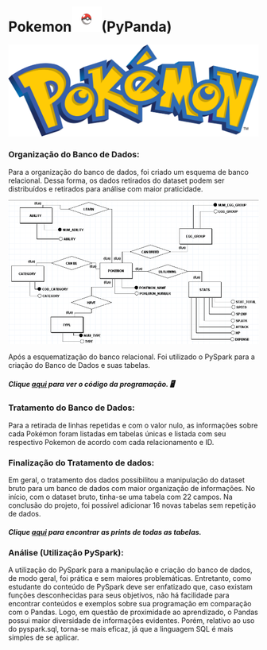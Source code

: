# Pokemon<img src = "../imagens/pokebola.png" height = 50 width = 60>(PyPanda) 

<img src = "../imagens/pokemon.png">

### Organização do Banco de Dados:

 Para a organização do banco de dados, foi criado um esquema de banco relacional. Dessa forma, os dados retirados do dataset podem ser distribuídos e retirados para análise com maior praticidade.

 <img src = "../imagens/banco_teste.png">

 Após a esquematização do banco relacional. Foi utilizado o PySpark para a criação do Banco de Dados e suas tabelas.

 ##### Clique [aqui](../cod_programacao/programacao_pokemon_pyspark.ipynb) para ver o código da programação. 🖥️

 ### Tratamento do Banco de Dados:

 Para a retirada de linhas repetidas e com o valor nulo, as informações sobre cada Pokémon foram listadas em tabelas únicas e listada com seu respectivo Pokemon de acordo com cada relacionamento e ID.

 ### Finalização do Tratamento de dados:

 Em geral, o tratamento dos dados possibilitou a manipulação do dataset bruto para um banco de dados com maior organização de informações.
 No início, com o dataset bruto, tinha-se uma tabela com 22 campos. Na conclusão do projeto, foi possível adicionar 16 novas tabelas sem repetição de dados.

##### Clique [aqui](tabelas_pokemon_pyspark.md) para encontrar as prints de todas as tabelas.

 ### Análise (Utilização PySpark):

A utilização do PySpark para a manipulação e criação do banco de dados, de modo geral, foi prática e sem maiores problemáticas. Entretanto, como estudante do conteúdo de PySpark deve ser enfatizado que, caso existam funções desconhecidas para seus objetivos, não há facilidade para encontrar conteúdos e exemplos sobre sua programação em comparação com o Pandas. Logo, em questão de proximidade ao aprendizado, o Pandas possui maior diversidade de informações evidentes. Porém, relativo ao uso do pyspark.sql, torna-se mais eficaz, já que a linguagem SQL é mais simples de se aplicar.
